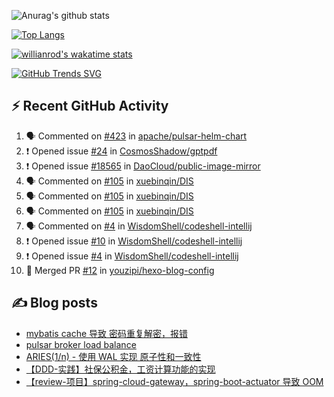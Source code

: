 ![Anurag's github stats](https://github-readme-stats.vercel.app/api?username=youzipi&show_icons=true)

[![Top Langs](https://github-readme-stats.vercel.app/api/top-langs/?username=youzipi&layout=compact)](https://github.com/anuraghazra/github-readme-stats)


[![willianrod's wakatime stats](https://github-readme-stats.vercel.app/api/wakatime?username=9dcf831f-e1e7-463e-822a-9241740bc1a1&layout=compact&langs_count=10)](https://github.com/anuraghazra/github-readme-stats)

[![GitHub Trends SVG](https://api.githubtrends.io/user/svg/youzipi/repos?time_range=one_year&loc_metric=changed&theme=classic)](https://githubtrends.io)

## ⚡ Recent GitHub Activity
<!--START_SECTION:activity-->
1. 🗣 Commented on [#423](https://github.com/apache/pulsar-helm-chart/issues/423#issuecomment-2378966965) in [apache/pulsar-helm-chart](https://github.com/apache/pulsar-helm-chart)
2. ❗ Opened issue [#24](https://github.com/CosmosShadow/gptpdf/issues/24) in [CosmosShadow/gptpdf](https://github.com/CosmosShadow/gptpdf)
3. ❗ Opened issue [#18565](https://github.com/DaoCloud/public-image-mirror/issues/18565) in [DaoCloud/public-image-mirror](https://github.com/DaoCloud/public-image-mirror)
4. 🗣 Commented on [#105](https://github.com/xuebinqin/DIS/issues/105#issuecomment-2114961228) in [xuebinqin/DIS](https://github.com/xuebinqin/DIS)
5. 🗣 Commented on [#105](https://github.com/xuebinqin/DIS/issues/105#issuecomment-2114485944) in [xuebinqin/DIS](https://github.com/xuebinqin/DIS)
6. 🗣 Commented on [#105](https://github.com/xuebinqin/DIS/issues/105#issuecomment-2112303818) in [xuebinqin/DIS](https://github.com/xuebinqin/DIS)
7. 🗣 Commented on [#4](https://github.com/WisdomShell/codeshell-intellij/issues/4#issuecomment-2100010045) in [WisdomShell/codeshell-intellij](https://github.com/WisdomShell/codeshell-intellij)
8. ❗ Opened issue [#10](https://github.com/WisdomShell/codeshell-intellij/issues/10) in [WisdomShell/codeshell-intellij](https://github.com/WisdomShell/codeshell-intellij)
9. ❗ Opened issue [#4](https://github.com/WisdomShell/codeshell-intellij/issues/4) in [WisdomShell/codeshell-intellij](https://github.com/WisdomShell/codeshell-intellij)
10. 🎉 Merged PR [#12](https://github.com/youzipi/hexo-blog-config/pull/12) in [youzipi/hexo-blog-config](https://github.com/youzipi/hexo-blog-config)
<!--END_SECTION:activity-->

## ✍️ Blog posts
<!-- BLOG-POST-LIST:START -->
- [mybatis cache 导致 密码重复解密，报错](http://youzipi.org/blog/2023/202303_mybatis_cache/)
- [pulsar broker load balance](http://youzipi.org/blog/2022/broker-load-balance/)
- [ARIES&lpar;1/n&rpar; - 使用 WAL 实现 原子性和一致性](http://youzipi.org/blog/2021/aries-1/)
- [【DDD-实践】社保公积金，工资计算功能的实现](http://youzipi.org/blog/2019/ddd-in-salary-calculation/)
- [【review-项目】spring-cloud-gateway，spring-boot-actuator 导致 OOM](http://youzipi.org/blog/2019/spring-boot-actuator-oom/)
<!-- BLOG-POST-LIST:END -->
